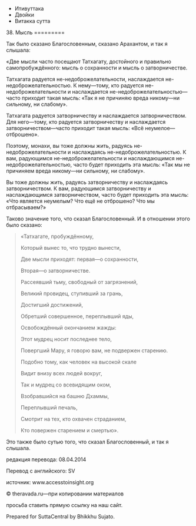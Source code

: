 









* Итивуттака
* Двойки
* Витакка сутта


38\. Мысль
\=\=\=\=\=\=\=\=\=



Так было сказано Благословенным, сказано Арахантом, и так я слышала:


«Две мысли часто посещают Татхагату, достойного и правильно самопробуждённого: мысль о сохранности и мысль о затворничестве\.


Татхагата радуется не\-недоброжелательности, наслаждается не\-недоброжелательностью\. К нему—тому, кто радуется не\-недоброжелательности и наслаждается не\-недоброжелательностью—часто приходит такая мысль: «Так я не причиняю вреда никому—ни сильному, ни слабому»\.


Татхагата радуется затворничеству и наслаждается затворничеством\. Для него—тому, кто радуется затворничеству и наслаждается затворничеством—часто приходит такая мысль: «Всё неумелое—отброшено»\.


Поэтому, монахи, вы тоже должны жить, радуясь не\-недоброжелательности и наслаждаясь не\-недоброжелательностью\. К вам, радующимся не\-недоброжелательности и наслаждающимся не\-недоброжелательностью, часто будет приходить эта мысль: «Так мы не причиняем вреда никому—ни сильному, ни слабому»\.


Вы тоже должны жить, радуясь затворничеству и наслаждаясь затворничеством\. К вам, радующимся затворничеству и наслаждающимся затворничеством, часто будет приходить эта мысль: «Что является неумелым? Что ещё не отброшено? Что мы отбрасываем?»


Таково значение того, что сказал Благословенный\. И в отношении этого было сказано:



> «Татхагате, пробуждённому,  
> 
> Который вынес то, что трудно вынести,  
> 
> Две мысли приходят: первая—о сохранности,  
> 
> Вторая—о затворничестве\.
> 
> 
> Рассеявший тьму, свободный от загрязнений,  
> 
> Великий провидец, ступивший за грань,  
> 
> Достигший достижений,  
> 
> Обретший совершенное, переплывший яды,  
> 
> Освобождённый окончанием жажды:  
> 
> Этот мудрец носит последнее тело,  
> 
> Повергший Мару, я говорю вам, не подвержен старению\.
> 
> 
> Подобно тому, как человек на высокой скале  
> 
> Видит внизу всех людей вокруг,  
> 
> Так и мудрец со всевидящим оком,  
> 
> Взобравшийся на башню Дхаммы,  
> 
> Переплывший печаль,  
> 
> Смотрит на тех, кто охвачен страданием,  
> 
> Кто повержен старением и смертью»\.


Это также было сутью того, что сказал Благословенный, и так я слышала\.



редакция перевода: 08\.04\.2014


Перевод с английского: SV


источник: www\.accesstoinsight\.org


© theravada\.ru—при копировании материалов


просьба ставить прямую ссылку на наш сайт\.


Prepared for SuttaCentral by Bhikkhu Sujato\.






